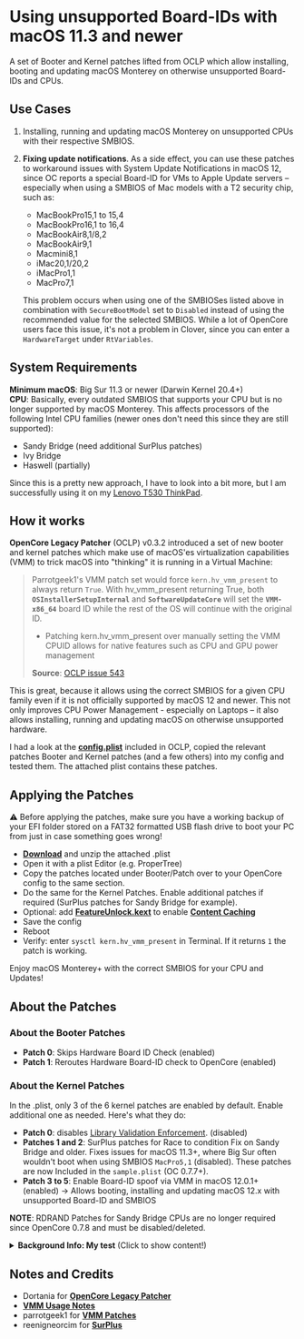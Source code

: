 # Using unsupported Board-IDs with macOS 11.3 and newer
A set of Booter and Kernel patches lifted from OCLP which allow installing, booting and updating macOS Monterey on otherwise unsupported Board-IDs and CPUs.

## Use Cases
1. Installing, running and updating macOS Monterey on unsupported CPUs with their respective SMBIOS.
2. **Fixing update notifications**. As a side effect, you can use these patches to workaround issues with System Update Notifications in macOS 12, since OC reports a special Board-ID for VMs to Apple Update servers – especially when using a SMBIOS of Mac models with a T2 security chip, such as:

	- MacBookPro15,1 to 15,4
	- MacBookPro16,1 to 16,4
	- MacBookAir8,1/8,2
	- MacBookAir9,1
	- Macmini8,1
	- iMac20,1/20,2
	- iMacPro1,1
	- MacPro7,1

	This problem occurs when using one of the SMBIOSes listed above in combination with `SecureBootModel` set to `Disabled` instead of using the recommended value for the selected SMBIOS. While a lot of OpenCore users face this issue, it's not a problem in Clover, since you can enter a `HardwareTarget` under `RtVariables`.

## System Requirements
**Minimum macOS**: Big Sur 11.3 or newer (Darwin Kernel 20.4+)</br>
**CPU**: Basically, every outdated SMBIOS that supports your CPU but is no longer supported by macOS Monterey. This affects processors of the following Intel CPU families (newer ones don't need this since they are still supported):

- Sandy Bridge (need additional SurPlus patches)
- Ivy Bridge
- Haswell (partially)

Since this is a pretty new approach, I have to look into a bit more, but I am successfully using it on my [Lenovo T530 ThinkPad](https://github.com/5T33Z0/Lenovo-T530-Hackinosh-OpenCore). 

## How it works
**OpenCore Legacy Patcher** (OCLP) v0.3.2 introduced a set of new booter and kernel patches which make use of macOS'es virtualization capabilities (VMM) to trick macOS into "thinking" it is running in a Virtual Machine:

> Parrotgeek1's VMM patch set would force `kern.hv_vmm_present` to always return `True`. With hv_vmm_present returning True, both **`OSInstallerSetupInternal`** and **`SoftwareUpdateCore`** will set the **`VMM-x86_64`** board ID while the rest of the OS will continue with the original ID.
>
> - Patching kern.hv_vmm_present over manually setting the VMM CPUID allows for native features such as CPU and GPU power management
>
> **Source**: [OCLP issue 543](https://github.com/dortania/OpenCore-Legacy-Patcher/issues/543)

This is great, because it allows using the correct SMBIOS for a given CPU family even if it is not officially supported by macOS 12 and newer. This not only improves CPU Power Management - especially on Laptops – it also allows installing, running and updating macOS on otherwise unsupported hardware.

I had a look at the [**config.plist**](https://github.com/dortania/OpenCore-Legacy-Patcher/blob/4a8f61a01da72b38a4b2250386cc4b497a31a839/payloads/Config/config.plist) included in OCLP, copied the relevant patches Booter and Kernel patches (and a few others) into my config and tested them. The attached plist contains these patches.

## Applying the Patches
:warning: Before applying the patches, make sure you have a working backup of your EFI folder stored on a FAT32 formatted USB flash drive to boot your PC from just in case something goes wrong!

- [**Download**](https://github.com/5T33Z0/OC-Little-Translated/blob/main/09_Board-ID_VMM-Spoof/BoardIDSkip+VMMPatch.plist.zip?raw=true) and unzip the attached .plist
- Open it with a plist Editor (e.g. ProperTree)
- Copy the patches located under Booter/Patch over to your OpenCore config to the same section.
- Do the same for the Kernel Patches. Enable additional patches if required (SurPlus patches for Sandy Bridge for example).
- Optional: add [**FeatureUnlock.kext**](https://github.com/acidanthera/FeatureUnlock) to enable [**Content Caching**](https://support.apple.com/en-ca/guide/mac-help/mchl9388ba1b/mac)
- Save the config
- Reboot
- Verify: enter `sysctl kern.hv_vmm_present` in Terminal. If it returns `1` the patch is working.

Enjoy macOS Monterey+ with the correct SMBIOS for your CPU and Updates!

## About the Patches

### About the Booter Patches
- **Patch 0**: Skips Hardware Board ID Check (enabled)
- **Patch 1**: Reroutes Hardware Board-ID check to OpenCore (enabled)

### About the Kernel Patches
In the .plist, only 3 of the 6 kernel patches are enabled by default. Enable additional one as needed. Here's what they do:

- **Patch 0**: disables [Library Validation Enforcement](https://www.naut.ca/blog/2020/11/13/forbidden-commands-to-liberate-macos/). (disabled)
- **Patches 1 and 2**: SurPlus patches for Race to condition Fix on Sandy Bridge and older. Fixes issues for macOS 11.3+, where Big Sur often wouldn't boot when using SMBIOS `MacPro5,1` (disabled). These patches are now Included in the `sample.plist` (OC 0.7.7+).
- **Patch 3 to 5**: Enable Board-ID spoof via VMM in macOS 12.0.1+ (enabled) &rarr; Allows booting, installing and updating macOS 12.x with unsupported Board-ID and SMBIOS

**NOTE**: RDRAND Patches for Sandy Bridge CPUs are no longer required since OpenCore 0.7.8 and must be disabled/deleted.

<details>
<summary><strong>Background Info: My test</strong> (Click to show content!)</summary>

## Testing
I tested these patches on my Lenovo T530 Notebook, using an Ivy Bridge CPU with `MacBookPro10,1` SMBIOS, which is officially not compatible with macOS Monterey. After rebooting, the system started without using `-no_compat_check` boot-arg, as you can see here:

![Proof01](https://user-images.githubusercontent.com/76865553/139529766-87daac84-126e-4dfc-ac1d-37e4730e0bbf.png)

Terminal shows the currently used Board-ID which belongs to the `MacBookPro10,1` SMBIOS as you can see in Clover Configurator. Usually, running macOS would require using `MacBookPro11,4` which uses a different Board-ID as you can see in the Clover Configurator snippet:

![Proof02](https://user-images.githubusercontent.com/76865553/139529778-6f82306a-22db-43dd-b594-c863af6e4ddd.png)
  
Next, I checked for updates and was offered macOS 12.1 beta:

![Proof03](https://user-images.githubusercontent.com/76865553/139529788-d8ca770e-f8c2-49a8-a44e-908137f5e45c.png)
  
Which I installed…
  
![Proof04](https://user-images.githubusercontent.com/76865553/139529792-d92e52d3-5f91-4044-b788-730d603327b3.png)

Installation went smoothly and macOS 12.1 booted without issues:

![About](https://user-images.githubusercontent.com/76865553/139529802-3ea61297-7c7b-4369-8c21-4160b437f1a6.png)
</details>

## Notes and Credits
- Dortania for [**OpenCore Legacy Patcher**](https://github.com/dortania/OpenCore-Legacy-Patcher)
- [**VMM Usage Notes**](https://github.com/dortania/OpenCore-Legacy-Patcher/issues/543#issuecomment-953441283)
- parrotgeek1 for [**VMM Patches**](https://github.com/dortania/OpenCore-Legacy-Patcher/blob/4a8f61a01da72b38a4b2250386cc4b497a31a839/payloads/Config/config.plist#L1222-L1281)
- reenigneorcim for [**SurPlus**](https://github.com/reenigneorcim/SurPlus)
